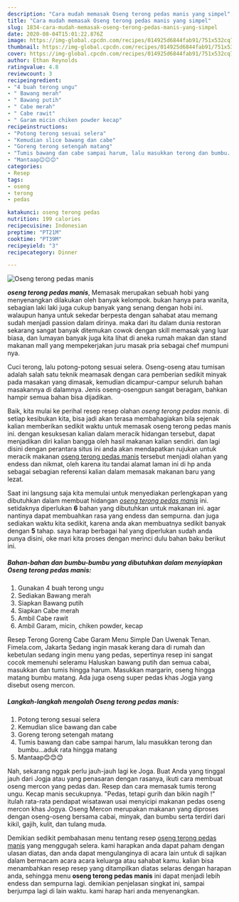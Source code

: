 ```yaml
---
description: "Cara mudah memasak Oseng terong pedas manis yang simpel"
title: "Cara mudah memasak Oseng terong pedas manis yang simpel"
slug: 1834-cara-mudah-memasak-oseng-terong-pedas-manis-yang-simpel
date: 2020-08-04T15:01:22.876Z
image: https://img-global.cpcdn.com/recipes/014925d6844fab91/751x532cq70/oseng-terong-pedas-manis-foto-resep-utama.jpg
thumbnail: https://img-global.cpcdn.com/recipes/014925d6844fab91/751x532cq70/oseng-terong-pedas-manis-foto-resep-utama.jpg
cover: https://img-global.cpcdn.com/recipes/014925d6844fab91/751x532cq70/oseng-terong-pedas-manis-foto-resep-utama.jpg
author: Ethan Reynolds
ratingvalue: 4.8
reviewcount: 3
recipeingredient:
- "4 buah terong ungu"
- " Bawang merah"
- " Bawang putih"
- " Cabe merah"
- " Cabe rawit"
- " Garam micin chiken powder kecap"
recipeinstructions:
- "Potong terong sesuai selera"
- "Kemudian slice bawang dan cabe"
- "Goreng terong setengah matang"
- "Tumis bawang dan cabe sampai harum, lalu masukkan terong dan bumbu...aduk rata hingga matang"
- "Mantaap😊😊😊"
categories:
- Resep
tags:
- oseng
- terong
- pedas

katakunci: oseng terong pedas 
nutrition: 199 calories
recipecuisine: Indonesian
preptime: "PT21M"
cooktime: "PT39M"
recipeyield: "3"
recipecategory: Dinner

---
```



![Oseng terong pedas manis](https://img-global.cpcdn.com/recipes/014925d6844fab91/751x532cq70/oseng-terong-pedas-manis-foto-resep-utama.jpg)

<b><i>oseng terong pedas manis</i></b>, Memasak merupakan sebuah hobi yang menyenangkan dilakukan oleh banyak kelompok. bukan hanya para wanita, sebagian laki laki juga cukup banyak yang senang dengan hobi ini. walaupun hanya untuk sekedar berpesta dengan sahabat atau memang sudah menjadi passion dalam dirinya. maka dari itu dalam dunia restoran sekarang sangat banyak ditemukan cowok dengan skill memasak yang luar biasa, dan lumayan banyak juga kita lihat di aneka rumah makan dan stand makanan mall yang mempekerjakan juru masak pria sebagai chef mumpuni nya.

Cuci terong, lalu potong-potong sesuai selera. Oseng-oseng atau tumisan adalah salah satu teknik meamasak dengan cara pemberian sedikit minyak pada masakan yang dimasak, kemudian dicampur-campur seluruh bahan masakannya di dalamnya. Jenis oseng-osengpun sangat beragam, bahkan hampir semua bahan bisa dijadikan.

Baik, kita mulai ke perihal resep resep olahan <i>oseng terong pedas manis</i>. di setiap kesibukan kita, bisa jadi akan terasa membahagiakan bila sejenak kalian memberikan sedikit waktu untuk memasak oseng terong pedas manis ini. dengan kesuksesan kalian dalam meracik hidangan tersebut, dapat menjadikan diri kalian bangga oleh hasil makanan kalian sendiri. dan lagi disini dengan perantara situs ini anda akan mendapatkan rujukan untuk meracik makanan <u>oseng terong pedas manis</u> tersebut menjadi olahan yang endess dan nikmat, oleh karena itu tandai alamat laman ini di hp anda sebagai sebagian referensi kalian dalam memasak makanan baru yang lezat.


Saat ini langsung saja kita memulai untuk menyediakan perlengkapan yang dibutuhkan dalam membuat hidangan <u><i>oseng terong pedas manis</i></u> ini. setidaknya diperlukan <b>6</b> bahan yang dibutuhkan untuk makanan ini. agar nantinya dapat membuahkan rasa yang endess dan sempurna. dan juga sediakan waktu kita sedikit, karena anda akan membuatnya sedikit banyak dengan <b>5</b> tahap. saya harap berbagai hal yang diperlukan sudah anda punya disini, oke mari kita proses dengan merinci dulu bahan baku berikut ini.

<!--inarticleads1-->

##### Bahan-bahan dan bumbu-bumbu yang dibutuhkan dalam menyiapkan Oseng terong pedas manis:

1. Gunakan 4 buah terong ungu
1. Sediakan  Bawang merah
1. Siapkan  Bawang putih
1. Siapkan  Cabe merah
1. Ambil  Cabe rawit
1. Ambil  Garam, micin, chiken powder, kecap


Resep Terong Goreng Cabe Garam Menu Simple Dan Uwenak Tenan. Fimela.com, Jakarta Sedang ingin masak kerang dara di rumah dan kebetulan sedang ingin menu yang pedas, sepertinya resep ini sangat cocok memenuhi seleramu Haluskan bawang putih dan semua cabai, masukkan dan tumis hingga harum. Masukkan margarin, oseng hingga matang bumbu matang. Ada juga oseng super pedas khas Jogja yang disebut oseng mercon. 

<!--inarticleads2-->

##### Langkah-langkah mengolah Oseng terong pedas manis:

1. Potong terong sesuai selera
1. Kemudian slice bawang dan cabe
1. Goreng terong setengah matang
1. Tumis bawang dan cabe sampai harum, lalu masukkan terong dan bumbu...aduk rata hingga matang
1. Mantaap😊😊😊


Nah, sekarang nggak perlu jauh-jauh lagi ke Joga. Buat Anda yang tinggal jauh dari Jogja atau yang penasaran dengan rasanya, ikuti cara membuat oseng mercon yang pedas dan. Resep dan cara memasak tumis terong ungu. Kecap manis secukupnya. &#34;Pedas, tetapi gurih dan bikin nagih !&#34; itulah rata-rata pendapat wisatawan usai menyicipi makanan pedas oseng mercon khas Jogya. Oseng Mercon merupakan makanan yang diproses dengan oseng-oseng bersama cabai, minyak, dan bumbu serta terdiri dari kikil, gajih, kulit, dan tulang muda. 

Demikian sedikit pembahasan menu tentang resep <u>oseng terong pedas manis</u> yang menggugah selera. kami harapkan anda dapat paham dengan ulasan diatas, dan anda dapat mengulanginya di acara lain untuk di sajikan dalam bermacam acara acara keluarga atau sahabat kamu. kalian bisa menambahkan resep resep yang ditampilkan diatas selaras dengan harapan anda, sehingga menu <b>oseng terong pedas manis</b> ini dapat menjadi lebih endess dan sempurna lagi. demikian penjelasan singkat ini, sampai berjumpa lagi di lain waktu. kami harap hari anda menyenangkan.
